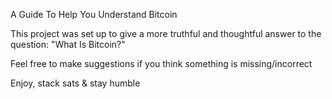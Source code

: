 A Guide To Help You Understand Bitcoin

This project was set up to give a more truthful and thoughtful answer to the question: "What Is Bitcoin?"

Feel free to make suggestions if you think something is missing/incorrect

Enjoy, stack sats & stay humble
